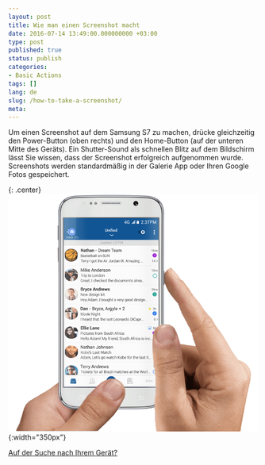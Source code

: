 ```yaml
---
layout: post
title: Wie man einen Screenshot macht
date: 2016-07-14 13:49:00.000000000 +03:00
type: post
published: true
status: publish
categories:
- Basic Actions
tags: []
lang: de
slug: /how-to-take-a-screenshot/
meta:
---
```


Um einen Screenshot auf dem Samsung S7 zu machen, drücke gleichzeitig den Power-Button (oben rechts) und den Home-Button (auf der unteren Mitte des Geräts). Ein Shutter-Sound als schnellen Blitz auf dem Bildschirm lässt Sie wissen, dass der Screenshot erfolgreich aufgenommen wurde. Screenshots werden standardmäßig in der Galerie App oder Ihren Google Fotos gespeichert.

{: .center}
![S7 Screenshot](/assets/S7_BM.png){:width="350px"}

[Auf der Suche nach Ihrem Gerät?](http://bluemaildevices.com)
